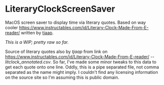 # LiteraryClockScreenSaver
MacOS screen saver to display time via literary quotes. Based on way cooler 
https://www.instructables.com/id/Literary-Clock-Made-From-E-reader/ written by 
[tjaap](https://www.instructables.com/member/tjaap/).

*This is a WIP; pretty raw so far.*

Source of literary quotes also by *tjaap* from link on https://www.instructables.com/id/Literary-Clock-Made-From-E-reader/ 
-- *litclock_annotated.csv*. So far, I've made some minor tweaks to this data to get each quote onto one line. Oddly, this is a 
pipe separated file, not comma separated as the name might imply. I couldn't find any licensing information on the source site
so I'm assuming this is public domain. 
